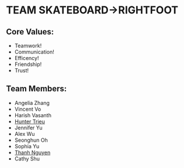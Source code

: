 # TEAM SKATEBOARD->RIGHTFOOT

## Core Values:

- Teamwork!
- Communication!
- Efficency!
- Friendship!
- Trust!

## Team Members:

- Angelia Zhang
- Vincent Vo
- Harish Vasanth
- [Hunter Trieu](https://httrieu.github.io/CSE110-Project/#my-skills)
- Jennifer Yu
- Alex Wu
- Seonghun Oh
- Sophia Yu
- [Thanh Nguyen](https://thanhdiemnguyen.github.io/CSE110Project/)
- Cathy Shu
